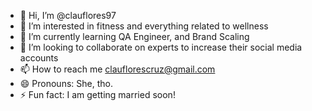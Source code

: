 - 👋 Hi, I’m @clauflores97
- 👀 I’m interested in fitness and everything related to wellness
- 🌱 I’m currently learning QA Engineer, and Brand Scaling
- 💞️ I’m looking to collaborate on experts to increase their social media accounts
- 📫 How to reach me clauflorescruz@gmail.com
- 😄 Pronouns: She, tho.
- ⚡ Fun fact: I am getting married soon!

<!---
clauflores97/clauflores97 is a ✨ special ✨ repository because its `README.md` (this file) appears on your GitHub profile.
You can click the Preview link to take a look at your changes.
--->
